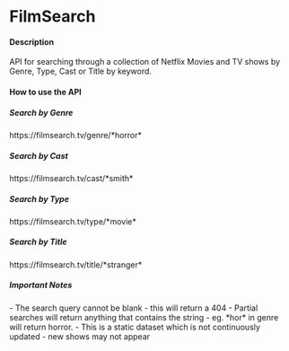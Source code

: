 
# FilmSearch

<h4>Description</h4>
API for searching through a collection of Netflix Movies and TV shows by Genre, Type, Cast or Title by keyword.

<h4>How to use the API</h4>

<h5>Search by Genre</h5>
https://filmsearch.tv/genre/*horror*

<h5>Search by Cast</h5>
https://filmsearch.tv/cast/*smith*

<h5>Search by Type</h5>
https://filmsearch.tv/type/*movie*

<h5>Search by Title</h5>
https://filmsearch.tv/title/*stranger*

<h5>Important Notes</h5>
    - The search query cannot be blank - this will return a 404
    - Partial searches will return anything that contains the string - eg. *hor* in genre will return horror.
    - This is a static dataset which is not continuously updated - new shows may not appear